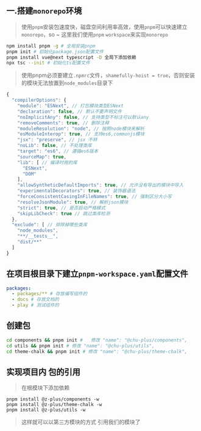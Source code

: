 ## 一.搭建`monorepo`环境

> 使用`pnpm`安装包速度快，磁盘空间利用率高效，使用`pnpm`可以快速建立`monorepo`，so ~ 这里我们使用`pnpm` `workspace`来实现`monorepo`

```bash
npm install pnpm -g # 全局安装pnpm
pnpm init # 初始化package.json配置文件
pnpm install vue@next typescript -D 全局下添加依赖
npx tsc --init # 初始化ts配置文件 
```

> 使用pnpm必须要建立`.npmrc`文件，`shamefully-hoist = true`，否则安装的模块无法放置到`node_modules`目录下

```ts
{
  "compilerOptions": {
    "module": "ESNext", // 打包模块类型ESNext
    "declaration": false, // 默认不要声明文件 
    "noImplicitAny": false, // 支持类型不标注可以默认any
    "removeComments": true, // 删除注释
    "moduleResolution": "node", // 按照node模块来解析
    "esModuleInterop": true, // 支持es6,commonjs模块
    "jsx": "preserve", // jsx 不转
    "noLib": false, // 不处理类库
    "target": "es6", // 遵循es6版本
    "sourceMap": true,
    "lib": [ // 编译时用的库
      "ESNext",
      "DOM"
    ],
    "allowSyntheticDefaultImports": true, // 允许没有导出的模块中导入
    "experimentalDecorators": true, // 装饰器语法
    "forceConsistentCasingInFileNames": true, // 强制区分大小写
    "resolveJsonModule": true, // 解析json模块
    "strict": true, // 是否启动严格模式
    "skipLibCheck": true // 跳过类库检测
  },
  "exclude": [ // 排除掉哪些类库
    "node_modules",
    "**/__tests__",
    "dist/**"
  ]
}
```

## 在项目根目录下建立`pnpm-workspace.yaml`配置文件

```yaml
packages:
  - packages/** # 存放编写组件的
  - docs # 存放文档的
  - play # 测试组件的
```
## 创建包

```bash
cd components && pnpm init #   修改 "name": "@chu-plus/components", 
cd utils && pnpm init # 修改 "name": "@chu-plus/utils",
cd theme-chalk && pnpm init # 修改 "name": "@chu-plus/theme-chalk",
```

## 实现项目内 包的引用

> 在根模块下添加依赖

```
pnpm install @z-plus/components -w
pnpm install @z-plus/theme-chalk -w
pnpm install @z-plus/utils -w
```
> 这样就可以以第三方模块的方式  引用我们的模块了




